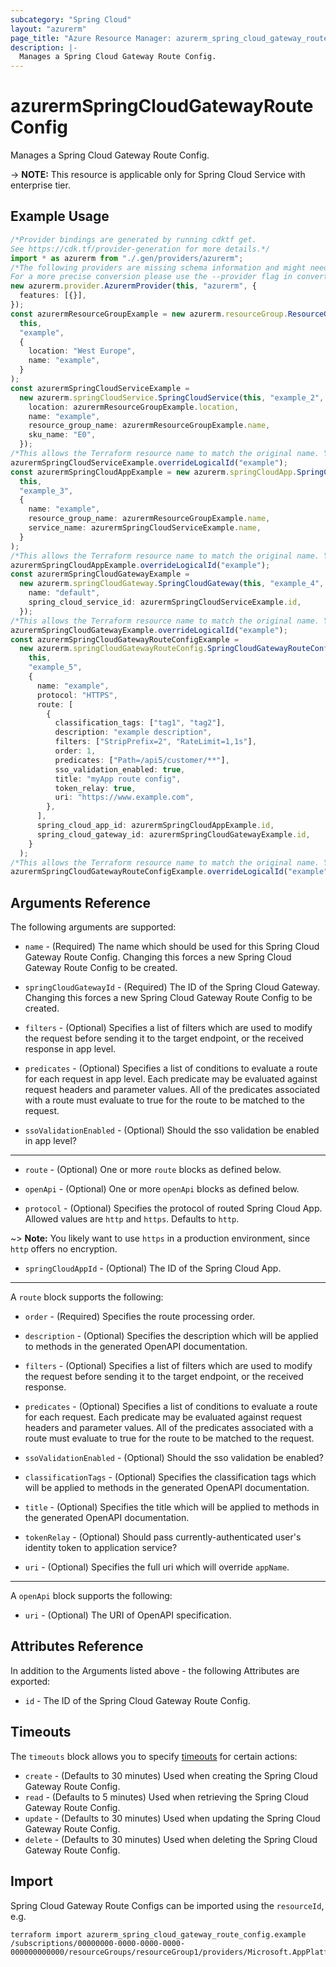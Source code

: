 ```yaml
---
subcategory: "Spring Cloud"
layout: "azurerm"
page_title: "Azure Resource Manager: azurerm_spring_cloud_gateway_route_config"
description: |-
  Manages a Spring Cloud Gateway Route Config.
---
```


# azurermSpringCloudGatewayRouteConfig

Manages a Spring Cloud Gateway Route Config.

\-> **NOTE:** This resource is applicable only for Spring Cloud Service with enterprise tier.

## Example Usage

```typescript
/*Provider bindings are generated by running cdktf get.
See https://cdk.tf/provider-generation for more details.*/
import * as azurerm from "./.gen/providers/azurerm";
/*The following providers are missing schema information and might need manual adjustments to synthesize correctly: azurerm.
For a more precise conversion please use the --provider flag in convert.*/
new azurerm.provider.AzurermProvider(this, "azurerm", {
  features: [{}],
});
const azurermResourceGroupExample = new azurerm.resourceGroup.ResourceGroup(
  this,
  "example",
  {
    location: "West Europe",
    name: "example",
  }
);
const azurermSpringCloudServiceExample =
  new azurerm.springCloudService.SpringCloudService(this, "example_2", {
    location: azurermResourceGroupExample.location,
    name: "example",
    resource_group_name: azurermResourceGroupExample.name,
    sku_name: "E0",
  });
/*This allows the Terraform resource name to match the original name. You can remove the call if you don't need them to match.*/
azurermSpringCloudServiceExample.overrideLogicalId("example");
const azurermSpringCloudAppExample = new azurerm.springCloudApp.SpringCloudApp(
  this,
  "example_3",
  {
    name: "example",
    resource_group_name: azurermResourceGroupExample.name,
    service_name: azurermSpringCloudServiceExample.name,
  }
);
/*This allows the Terraform resource name to match the original name. You can remove the call if you don't need them to match.*/
azurermSpringCloudAppExample.overrideLogicalId("example");
const azurermSpringCloudGatewayExample =
  new azurerm.springCloudGateway.SpringCloudGateway(this, "example_4", {
    name: "default",
    spring_cloud_service_id: azurermSpringCloudServiceExample.id,
  });
/*This allows the Terraform resource name to match the original name. You can remove the call if you don't need them to match.*/
azurermSpringCloudGatewayExample.overrideLogicalId("example");
const azurermSpringCloudGatewayRouteConfigExample =
  new azurerm.springCloudGatewayRouteConfig.SpringCloudGatewayRouteConfig(
    this,
    "example_5",
    {
      name: "example",
      protocol: "HTTPS",
      route: [
        {
          classification_tags: ["tag1", "tag2"],
          description: "example description",
          filters: ["StripPrefix=2", "RateLimit=1,1s"],
          order: 1,
          predicates: ["Path=/api5/customer/**"],
          sso_validation_enabled: true,
          title: "myApp route config",
          token_relay: true,
          uri: "https://www.example.com",
        },
      ],
      spring_cloud_app_id: azurermSpringCloudAppExample.id,
      spring_cloud_gateway_id: azurermSpringCloudGatewayExample.id,
    }
  );
/*This allows the Terraform resource name to match the original name. You can remove the call if you don't need them to match.*/
azurermSpringCloudGatewayRouteConfigExample.overrideLogicalId("example");

```

## Arguments Reference

The following arguments are supported:

*   `name` - (Required) The name which should be used for this Spring Cloud Gateway Route Config. Changing this forces a new Spring Cloud Gateway Route Config to be created.

*   `springCloudGatewayId` - (Required) The ID of the Spring Cloud Gateway. Changing this forces a new Spring Cloud Gateway Route Config to be created.

*   `filters` - (Optional) Specifies a list of filters which are used to modify the request before sending it to the target endpoint, or the received response in app level.

*   `predicates` - (Optional) Specifies a list of conditions to evaluate a route for each request in app level. Each predicate may be evaluated against request headers and parameter values. All of the predicates associated with a route must evaluate to true for the route to be matched to the request.

*   `ssoValidationEnabled` - (Optional) Should the sso validation be enabled in app level?

***

*   `route` - (Optional) One or more `route` blocks as defined below.

*   `openApi` - (Optional) One or more `openApi` blocks as defined below.

*   `protocol` - (Optional) Specifies the protocol of routed Spring Cloud App. Allowed values are `http` and `https`. Defaults to `http`.

\~> **Note:** You likely want to use `https` in a production environment, since `http` offers no encryption.

* `springCloudAppId` - (Optional) The ID of the Spring Cloud App.

***

A `route` block supports the following:

*   `order` - (Required) Specifies the route processing order.

*   `description` - (Optional) Specifies the description which will be applied to methods in the generated OpenAPI documentation.

*   `filters` - (Optional) Specifies a list of filters which are used to modify the request before sending it to the target endpoint, or the received response.

*   `predicates` - (Optional) Specifies a list of conditions to evaluate a route for each request. Each predicate may be evaluated against request headers and parameter values. All of the predicates associated with a route must evaluate to true for the route to be matched to the request.

*   `ssoValidationEnabled` - (Optional) Should the sso validation be enabled?

*   `classificationTags` - (Optional) Specifies the classification tags which will be applied to methods in the generated OpenAPI documentation.

*   `title` - (Optional) Specifies the title which will be applied to methods in the generated OpenAPI documentation.

*   `tokenRelay` - (Optional) Should pass currently-authenticated user's identity token to application service?

*   `uri` - (Optional) Specifies the full uri which will override `appName`.

***

A `openApi` block supports the following:

* `uri` - (Optional) The URI of OpenAPI specification.

## Attributes Reference

In addition to the Arguments listed above - the following Attributes are exported:

* `id` - The ID of the Spring Cloud Gateway Route Config.

## Timeouts

The `timeouts` block allows you to specify [timeouts](https://www.terraform.io/language/resources/syntax#operation-timeouts) for certain actions:

* `create` - (Defaults to 30 minutes) Used when creating the Spring Cloud Gateway Route Config.
* `read` - (Defaults to 5 minutes) Used when retrieving the Spring Cloud Gateway Route Config.
* `update` - (Defaults to 30 minutes) Used when updating the Spring Cloud Gateway Route Config.
* `delete` - (Defaults to 30 minutes) Used when deleting the Spring Cloud Gateway Route Config.

## Import

Spring Cloud Gateway Route Configs can be imported using the `resourceId`, e.g.

```console
terraform import azurerm_spring_cloud_gateway_route_config.example /subscriptions/00000000-0000-0000-0000-000000000000/resourceGroups/resourceGroup1/providers/Microsoft.AppPlatform/spring/service1/gateways/gateway1/routeConfigs/routeConfig1
```
